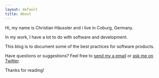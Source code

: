 ```yaml
---
layout: default
title: About
---
```


Hi, my name is Christian Häussler and i live in Coburg, Germany.

In my work, I have a lot to do with software and development.

This blog is to document some of the best practices for software products.

Have questions or suggestions?
Feel free to [send my a email](mailto:c-n-i@web.de) or [ask me on Twitter](https://twitter.com/ChrisHaeusslerC).

Thanks for reading!